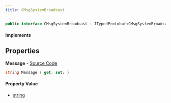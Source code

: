 ```yaml
---
title: CMsgSystemBroadcast
---
```


```csharp
public interface CMsgSystemBroadcast : ITypedProtobuf<CMsgSystemBroadcast>, INativeHandle
```

#### Implements

## Properties

**Message** - [Source Code](https://github.com/swiftly-solution/swiftlys2/blob/main/managed/src/SwiftlyS2.Generated/Protobufs/Interfaces/CMsgSystemBroadcast.cs#L13)

```csharp
string Message { get; set; }
```

#### Property Value

- [string](https://learn.microsoft.com/dotnet/api/system.string)

